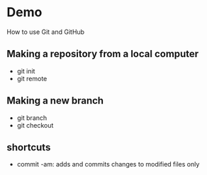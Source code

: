# Demo
How to use Git and GitHub 

## Making a repository from a local computer
* git init 
* git remote

## Making a new branch
* git branch
* git checkout

## shortcuts
* commit -am: adds and commits changes to modified files only
